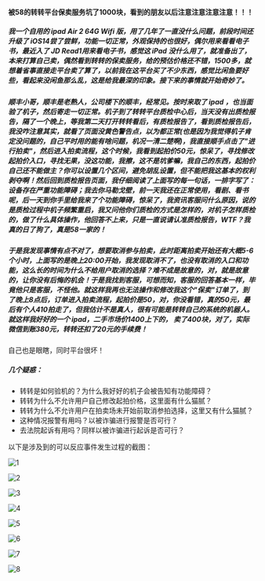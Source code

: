 #### 被58的转转平台保卖服务坑了1000块，看到的朋友以后注意注意注意注意！！！

##### 我一个自用的 ipad Air 2 64G Wifi 版，用了几年了一直没什么问题，前段时间还升级了 iOS14尝了尝鲜，功能一切正常，外观保持的也很好，偶尔用来看看电子书，最近入了 JD Read1用来看电子书，感觉这 iPad 没什么用了，就准备出了，本来打算自己卖，偶然看到转转的保卖服务，给的预估价格还不错，1500多，就想着省事直接走平台卖了算了，以前我在这平台买了不少东西，感觉比闲鱼要好些，看起来没闲鱼那么乱，这是给我最深的印象。接下来的事情就开始奇妙了。

##### 顺丰小哥，顺丰是老熟人，公司楼下的顺丰，经常见。按时来取了 ipad ，也当面验了机子，然后寄走一切正常。机子到了转转平台质检中心后，当天没有出质检报告，隔了一个晚上，等我第二天打开转转看后，有质检报告了，看到质检报告后，我没咋注意其实，就看了页面没黄色警告点，以为都正常(也是因为我觉得机子肯定没问题的，自己平时用的能有啥问题，机况一清二楚啊)，我直接顺手点击了"进行拍卖"，然后进入拍卖流程，这个时候，我看到起拍价50元，惊呆了，寻找修改起拍价入口，寻找无果，没这功能，我擦，这不是坑爹嘛，我自己的东西，起拍价自己还不能做主？你可以设置几个区间，避免胡乱设置，但不能把我这基本的权利剥夺啊！然后回到质检报告页面，我仔细阅读了上面写的每一句话，一排字写了：设备存在严重功能障碍；我去你马勒戈壁，前一天我还在正常使用，看剧、看书呢，后一天到你手里给我来了个功能障碍，惊呆了，我资讯客服问什么原因，说的是质检过程中机子频繁重启，我又问他你们质检的方式是怎样的，对机子怎样质检的，做了什么具体操作，他回答不上来，只是一直说请认准质检报告，WTF？我真的日了狗了，真是58一家的！

##### 于是我发现事情有点不对了，想要取消参与拍卖，此时距离拍卖开始还有大概5-6个小时，上面写的是晚上20:00开始，我发现取消不了，也没有取消的入口和功能，这么长的时间为什么不给用户取消的选择？难不成是故意的，对，就是故意的，让你没有后悔的机会！于是我找到客服，可想而知，客服的回答基本一样，毕竟他只是客服，不怪他。就这样我再也无法操作和修改我这个"保卖"订单了，到了晚上8点后，订单进入拍卖流程，起拍价是50，对，你没看错，真的50元，最后有个人410拍走了，但我估计不是真人，很有可能是转转自己的系统的机器人。就这样我好好的一个 ipad，二手市场价1400上下的， 卖了400块，对了，实际微信到账380元，转转还扣了20元的手续费！
自己也是眼瞎，同时平台很坏！

##### 几个疑惑：
- 转转是如何验机的？为什么我好好的机子会被告知有功能障碍？
- 转转为什么不允许用户自己修改起拍价格，这里面有什么猫腻？
- 转转为什么不允许用户在拍卖场未开始前取消参拍选择，这里又有什么猫腻？
- 这种情况报警有用吗？以被诈骗进行报警是否可行？
- 去法院起诉有用吗？同样以被诈骗进行起诉是否可行？

以下是涉及到的可以反应事件发生过程的截图：


![1](https://raw.githubusercontent.com/dahhd/blog/master/picture/WechatIMG1041.jpeg)

![2](https://raw.githubusercontent.com/dahhd/blog/master/picture/WechatIMG1042.jpeg)

![3](https://raw.githubusercontent.com/dahhd/blog/master/picture/WechatIMG1043.jpeg)

![4](https://raw.githubusercontent.com/dahhd/blog/master/picture/WechatIMG1044.jpeg)

![5](https://raw.githubusercontent.com/dahhd/blog/master/picture/WechatIMG1045.jpeg)

![6](https://raw.githubusercontent.com/dahhd/blog/master/picture/WechatIMG1053.jpeg)

![7](https://raw.githubusercontent.com/dahhd/blog/master/picture/WechatIMG1054.jpeg)

![8](https://raw.githubusercontent.com/dahhd/blog/master/picture/WechatIMG1055.jpeg)
